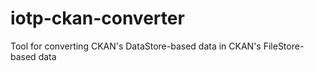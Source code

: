 # iotp-ckan-converter
Tool for converting CKAN's DataStore-based data in CKAN's FileStore-based data
